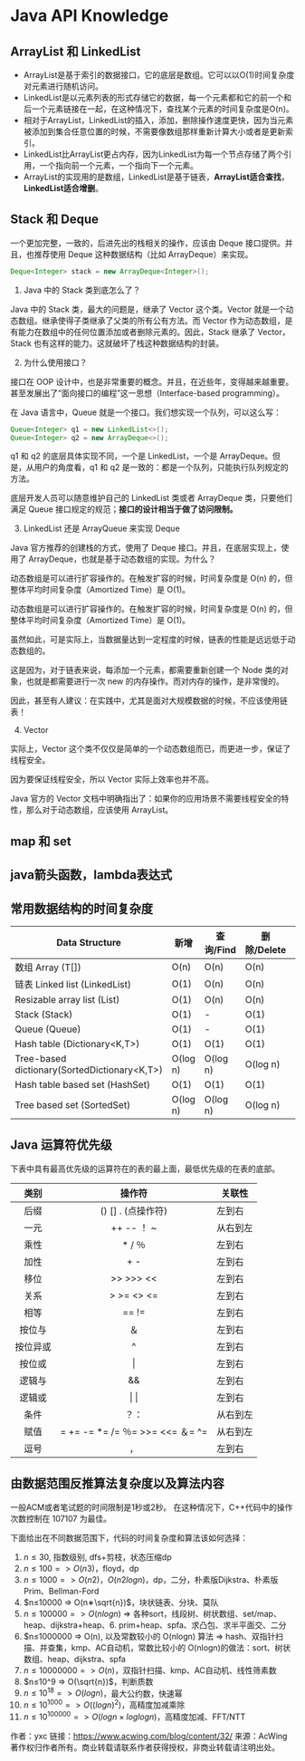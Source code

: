 # Java API Knowledge

## ArrayList 和 LinkedList

- ArrayList是基于索引的数据接口，它的底层是数组。它可以以O(1)时间复杂度对元素进行随机访问。
- LinkedList是以元素列表的形式存储它的数据，每一个元素都和它的前一个和后一个元素链接在一起，在这种情况下，查找某个元素的时间复杂度是O(n)。
- 相对于ArrayList，LinkedList的插入，添加，删除操作速度更快，因为当元素被添加到集合任意位置的时候，不需要像数组那样重新计算大小或者是更新索引。
- LinkedList比ArrayList更占内存，因为LinkedList为每一个节点存储了两个引用，一个指向前一个元素，一个指向下一个元素。
- ArrayList的实现用的是数组，LinkedList是基于链表，**ArrayList适合查找**，**LinkedList适合增删**。

## Stack 和 Deque

一个更加完整，一致的，后进先出的栈相关的操作，应该由 Deque 接口提供。并且，也推荐使用 Deque 这种数据结构（比如 ArrayDeque）来实现。

```java
Deque<Integer> stack = new ArrayDeque<Integer>();
```

1. Java 中的 Stack 类到底怎么了？
   
Java 中的 Stack 类，最大的问题是，继承了 Vector 这个类。Vector 就是一个动态数组。继承使得子类继承了父类的所有公有方法。而 Vector 作为动态数组，是有能力在数组中的任何位置添加或者删除元素的。因此，Stack 继承了 Vector，Stack 也有这样的能力。这就破坏了栈这种数据结构的封装。

2. 为什么使用接口？

接口在 OOP 设计中，也是非常重要的概念。并且，在近些年，变得越来越重要。甚至发展出了“面向接口的编程”这一思想（Interface-based programming）。

在 Java 语言中，Queue 就是一个接口。我们想实现一个队列，可以这么写：

```java
Queue<Integer> q1 = new LinkedList<>();
Queue<Integer> q2 = new ArrayDeque<>();
```

q1 和 q2 的底层具体实现不同，一个是 LinkedList，一个是 ArrayDeque。但是，从用户的角度看，q1 和 q2 是一致的：都是一个队列，只能执行队列规定的方法。

底层开发人员可以随意维护自己的 LinkedList 类或者 ArrayDeque 类，只要他们满足 Queue 接口规定的规范；**接口的设计相当于做了访问限制。**

3. LinkedList 还是 ArrayQueue 来实现 Deque

Java 官方推荐的创建栈的方式，使用了 Deque 接口。并且，在底层实现上，使用了 ArrayDeque，也就是基于动态数组的实现。为什么？

动态数组是可以进行扩容操作的。在触发扩容的时候，时间复杂度是 O(n) 的，但整体平均时间复杂度（Amortized Time）是 O(1)。

动态数组是可以进行扩容操作的。在触发扩容的时候，时间复杂度是 O(n) 的，但整体平均时间复杂度（Amortized Time）是 O(1)。

虽然如此，可是实际上，当数据量达到一定程度的时候，链表的性能是远远低于动态数组的。

这是因为，对于链表来说，每添加一个元素，都需要重新创建一个 Node 类的对象，也就是都需要进行一次 new 的内存操作。而对内存的操作，是非常慢的。

因此，甚至有人建议：在实践中，尤其是面对大规模数据的时候，不应该使用链表！

4. Vector 

实际上，Vector 这个类不仅仅是简单的一个动态数组而已，而更进一步，保证了线程安全。

因为要保证线程安全，所以 Vector 实际上效率也并不高。

Java 官方的 Vector 文档中明确指出了：如果你的应用场景不需要线程安全的特性，那么对于动态数组，应该使用 ArrayList。

## map 和 set

## java箭头函数，lambda表达式

## 常用数据结构的时间复杂度

|Data Structure|新增|查询/Find|删除/Delete|GetByIndex|
|---|---|---|---|---|
|数组  Array (T[]) |	O(n) |	O(n) 	|O(n) |	O(1)
|链表 Linked list (LinkedList<T>) |	O(1)| 	O(n) |	O(n) |	O(n)
Resizable array list (List<T>) |	O(1) 	|O(n) |	O(n) |	O(1)
|Stack (Stack<T>) |	O(1) |	- |	O(1) |	-|
|Queue (Queue<T>) 	|O(1) 	|- |	O(1) |	-|
|Hash table (Dictionary<K,T>) |	O(1) |	O(1) |	O(1) |	-|
|Tree-based dictionary(SortedDictionary<K,T>) |	O(log n) |	O(log n) |	O(log n)| 	-|
|Hash table based set (HashSet<T>) |	O(1) |	O(1) |	O(1) |	-|
|Tree based set (SortedSet<T>) |	O(log n) |	O(log n) 	|O(log n) |	-|

## Java 运算符优先级

下表中具有最高优先级的运算符在的表的最上面，最低优先级的在表的底部。

|类别|操作符|关联性|
|:---:|:---:|---|
|后缀|() [] . (点操作符)|左到右|
|一元|++ -- ！ ~|从右到左|
|乘性|*  /  ％|左到右|
|加性|+ -|左到右|
|移位|>> >>> <<|左到右|
|关系|> >= <> <=|左到右|
|相等|== !=|左到右|
|按位与|＆|左到右|
|按位异或|^|左到右|
|按位或|\||左到右|
|逻辑与|&&|左到右|
|逻辑或|\| \||左到右|
|条件|？：|从右到左|
|赋值|= += -= *= /= ％= >>= <<= ＆= ^= |从右到左|
|逗号|，|左到右|

## 由数据范围反推算法复杂度以及算法内容

一般ACM或者笔试题的时间限制是1秒或2秒。
在这种情况下，C++代码中的操作次数控制在 107107 为最佳。

下面给出在不同数据范围下，代码的时间复杂度和算法该如何选择：

1. $n≤30$, 指数级别, dfs+剪枝，状态压缩dp
2. $n≤100 => O(n3)$，floyd，dp
3. $n≤1000 => O(n2)，O(n2logn)$，dp，二分，朴素版Dijkstra、朴素版Prim、Bellman-Ford
4. $n≤10000 => O(n∗\sqrt{n})$，块状链表、分块、莫队
5. $n≤100000 => O(nlogn)$ => 各种sort，线段树、树状数组、set/map、heap、dijkstra+heap、6. prim+heap、spfa、求凸包、求半平面交、二分
6. $n≤1000000 => O(n), 以及常数较小的 O(nlogn) 算法 => hash、双指针扫描、并查集，kmp、AC自动机，常数比较小的 O(nlogn)的做法：sort、树状数组、heap、dijkstra、spfa
7. $n≤10000000 => O(n)$，双指针扫描、kmp、AC自动机、线性筛素数
8. $n≤10^9 => O(\sqrt{n})$，判断质数
9. $n≤10^18 => O(logn)$，最大公约数，快速幂
10. $n≤10^1000 => O((logn)^2)$，高精度加减乘除
11. $n≤10^100000 => O(logn×loglogn)$，高精度加减、FFT/NTT

作者：yxc
链接：https://www.acwing.com/blog/content/32/
来源：AcWing
著作权归作者所有。商业转载请联系作者获得授权，非商业转载请注明出处。